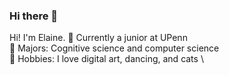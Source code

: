 ### Hi there 👋

Hi! I'm Elaine. 
🌱 Currently a junior at UPenn \
🌱 Majors: Cognitive science and computer science \
🌱 Hobbies: I love digital art, dancing, and cats \


